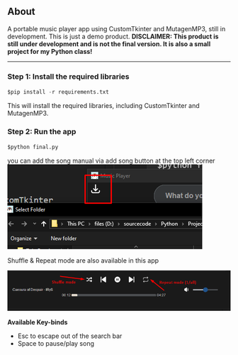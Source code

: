 ## About 

A portable music player app using CustomTkinter and MutagenMP3, still in development. This is just a demo product.
**DISCLAIMER: This product is still under development and is not the final version. It is also a small project for my Python class!**

---

### Step 1: Install the required libraries
```py
$pip install -r requirements.txt
```
This will install the required libraries, including CustomTkinter and MutagenMP3.
### Step 2: Run the app
```py
$python final.py
```
you can add the song manual via add song button at the top left corner
![add_song](asset_for_readme/add.png)

Shuffle & Repeat mode are also available in this app

![function](asset_for_readme/Function.png)

**Available Key-binds**
- Esc to escape out of the search bar
- Space to pause/play song
